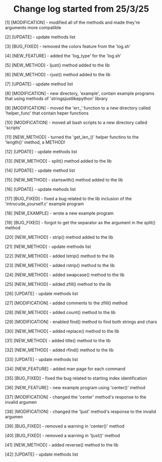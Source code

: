 <h1 align='center'>Change log started from 25/3/25</h1>
<p>[1] [MODIFICATION] - modified all of the methods and made they're arguments more compatible</p>
<p>[2] [UPDATE] - update methods list</p>
<p>[3] [BUG_FIXED] - removed the colors feature from the 'log.sh'</p>
<p>[4] [NEW_FEATURE] - added the 'log_type' for the 'log.sh'</p>
<p>[5] [NEW_METHOD] - ljust() method added to the lib</p>
<p>[6] [NEW_METHOD] - rjust() method added to the lib</p>
<p>[7] [UPDATE] - update method list</p>
<p>[8] [MODIFICATION] - new directory, 'example', contain example programs that using methods of 'stringsjustlikepython' library</p>
<p>[9] [MODIFICATION] - moved the 'err_' function to a new directory called 'helper_func' that contain heper functions</p>
<p>[10] [MODIFICATION] - moved all bash scripts to a new directory called 'scripts'</p>
<p>[11] [NEW_METHOD] - turned the 'get_len_()' helper functino to the 'length()' method, a METHOD!</p>
<p>[12] [UPDATE] - update methods list</p>
<p>[13] [NEW_METHOD] - split() method added to the lib</p>
<p>[14] [UPDATE] - update method list</p>
<p>[15] [NEW_METHOD] - startswith() method added to the lib</p>
<p>[16] [UPDATE] - update mehods list</p>
<p>[17] [BUG_FIXED] - fixed a bug related to the lib inclusion of the 'introcude_yourself.c' example program</p>
<p>[18] [NEW_EXAMPLE] - wrote a new example program</p>
<p>[19] [BUG_FIXED] - forgot to get the separator as the argument in the split() method</p>
<p>[20] [NEW_METHOD] - strip() method added to the lib</p>
<p>[21] [NEW_METHOD] - update methods list</p>
<p>[22] [NEW_METHOD] - added lstrip() method to the lib</p>
<p>[23] [NEW_METHOD] - added rstrip() method to the lib</p>
<p>[24] [NEW_METHOD] - added swapcase() method to the lib</p>
<p>[25] [NEW_METHOD] - added zfill() method to the lib</p>
<p>[26] [UPDATE] - update methods list</p>
<p>[27] [MODIFICATION] - added comments to the zfill() method</p>
<p>[28] [NEW_METHOD] - added count() method to the lib</p>
<p>[29] [MODIFICATION] - enabled find() method to find both strings and chars</p>
<p>[30] [NEW_METHOD] - added replace() method to the lib</p>
<p>[31] [NEW_METHOD] - added title() method to the lib</p>
<p>[32] [NEW_METHOD] - added rfind() method to the lib</p>
<p>[33] [UPDATE] - update methods list</p>
<p>[34] [NEW_FEATURE] - added man page for each command</p>
<p>[35] [BUG_FIXED] - fixed the bug related to starting index identification</p>
<p>[36] [NEW_FEATURE] - new example program using 'center()' method</p>
<p>[37] [MODIFICATION] - changed the 'center' method's response to the invalid argumen</p>
<p>[38] [MODIFICATION] - changed the 'ljust' method's response to the invalid argumen</p>
<p>[39] [BUG_FIXED] - removed a warning in 'center()' method</p>
<p>[40] [BUG_FIXED] - removed a warning in 'ljust()' method</p>
<p>[41] [NEW_METHOD] - added reverse() method to the lib</p>
<p>[42] [UPDATE] - update methods list</p>
